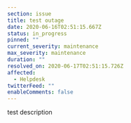 ```yaml
---
section: issue
title: test outage
date: 2020-06-16T02:51:15.667Z
status: in_progress
pinned: ""
current_severity: maintenance
max_severity: maintenance
duration: ""
resolved_on: 2020-06-17T02:51:15.726Z
affected:
  - Helpdesk
twitterFeed: ""
enableComments: false
---
```

test description